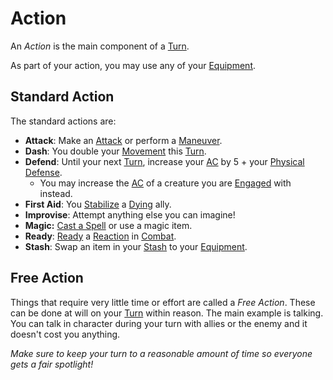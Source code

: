# Action

An *Action* is the main component of a [Turn](Turn.md).

As part of your action, you may use any of your [Equipment](../../Player%20Characters/Inventory/Equipment.md).

## Standard Action

The standard actions are:

- **Attack**: Make an [Attack](../Combat/Attack.md) or perform a [Maneuver](../Combat/Maneuver.md).
- **Dash**: You double your [Movement](../Combat/Movement.md) this [Turn](Turn.md).
- **Defend**: Until your next [Turn](Turn.md), increase your [AC](../../Player%20Characters/Derived%20Statistics/Armor%20Class.md) by 5 + your [Physical Defense](../../Player%20Characters/Derived%20Statistics/Physical%20Defense.md).
	- You may increase the [AC](../../Player%20Characters/Derived%20Statistics/Armor%20Class.md) of a creature you are [Engaged](../Conditions/Engaged.md) with instead.
- **First Aid**: You [Stabilize](../Conditions/Stabilized.md) a [Dying](../Conditions/Dying.md) ally.
- **Improvise**: Attempt anything else you can imagine!
- **Magic:** [Cast a Spell](../../Magic/Spellcasting/Spellcasting.md) or use a magic item.
- **Ready**: [Ready](../Combat/Reaction.md#Ready) a [Reaction](../Combat/Reaction.md) in [Combat](../Combat/Combat.md).
- **Stash**: Swap an item in your [Stash](../../Player%20Characters/Inventory/Stash.md) to your [Equipment](../../Player%20Characters/Inventory/Equipment.md).

## Free Action

Things that require very little time or effort are called a *Free Action*. These can be done at will on your [Turn](Turn.md) within reason. The main example is talking. You can talk in character during your turn with allies or the enemy and it doesn't cost you anything.

*Make sure to keep your turn to a reasonable amount of time so everyone gets a fair spotlight!*

